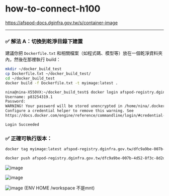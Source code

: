 # how-to-connect-h100

https://afspod-docs.dginfra.gov.tw/s/container-image

---

### ✅ 解法 A：切換到乾淨目錄下建置

建議你把 `Dockerfile.txt` 和相關檔案（如程式碼、模型等）放在一個乾淨資料夾內，然後在那裡執行 build：

```bash
mkdir ~/docker_build_test
cp Dockerfile.txt ~/docker_build_test/
cd ~/docker_build_test
docker build -f Dockerfile.txt -t myimage:latest .
```
```bash
nina@nina-X550VX:~/docker_build_test$ docker login afspod-registry.dginfra.gov.tw
Username: p83254319.1
Password: 
WARNING! Your password will be stored unencrypted in /home/nina/.docker/config.json.
Configure a credential helper to remove this warning. See
https://docs.docker.com/engine/reference/commandline/login/#credential-stores

Login Succeeded
```


### ✅ 正確可執行版本：

```bash
docker tag myimage:latest afspod-registry.dginfra.gov.tw/dfc9a9be-007b-4d52-8f3c-8d2d1569eac3/myimage:latest

docker push afspod-registry.dginfra.gov.tw/dfc9a9be-007b-4d52-8f3c-8d2d1569eac3/myimage:latest
```

![image](https://github.com/user-attachments/assets/90c8c378-a2f2-41c1-a12c-7b1b12bdb466)

![image](https://github.com/user-attachments/assets/05c869fd-0346-4137-a0cc-e42f3ed2d9db)

![image](https://github.com/user-attachments/assets/6cf93f72-7c0f-4a8f-b1f6-7a06f0bc2ce4)
(ENV HOME /workspace 不是mnt)

